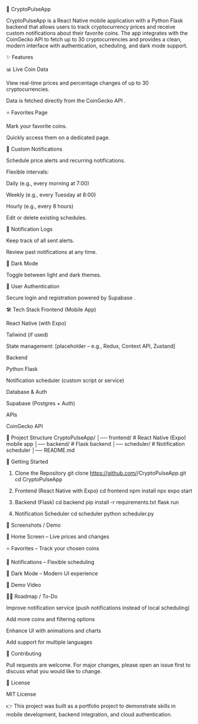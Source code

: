 📱 CryptoPulseApp

CryptoPulseApp is a React Native mobile application with a Python Flask backend that allows users to track cryptocurrency prices and receive custom notifications about their favorite coins.
The app integrates with the CoinGecko API to fetch up to 30 cryptocurrencies and provides a clean, modern interface with authentication, scheduling, and dark mode support.

✨ Features

📊 Live Coin Data

View real-time prices and percentage changes of up to 30 cryptocurrencies.

Data is fetched directly from the CoinGecko API
.

⭐ Favorites Page

Mark your favorite coins.

Quickly access them on a dedicated page.

🔔 Custom Notifications

Schedule price alerts and recurring notifications.

Flexible intervals:

Daily (e.g., every morning at 7:00)

Weekly (e.g., every Tuesday at 8:00)

Hourly (e.g., every 8 hours)

Edit or delete existing schedules.

📜 Notification Logs

Keep track of all sent alerts.

Review past notifications at any time.

🎨 Dark Mode

Toggle between light and dark themes.

🔐 User Authentication

Secure login and registration powered by Supabase
.

🛠️ Tech Stack
Frontend (Mobile App)

React Native
 (with Expo)

Tailwind (if used)

State management: [placeholder – e.g., Redux, Context API, Zustand]

Backend

Python Flask

Notification scheduler (custom script or service)

Database & Auth

Supabase
 (Postgres + Auth)

APIs

CoinGecko API

📂 Project Structure
CryptoPulseApp/
│── frontend/         # React Native (Expo) mobile app
│── backend/          # Flask backend
│── scheduler/        # Notification scheduler
│── README.md

🚀 Getting Started
1. Clone the Repository
git clone https://github.com/<your-username>/CryptoPulseApp.git
cd CryptoPulseApp

2. Frontend (React Native with Expo)
cd frontend
npm install
npx expo start

3. Backend (Flask)
cd backend
pip install -r requirements.txt
flask run

4. Notification Scheduler
cd scheduler
python scheduler.py

📸 Screenshots / Demo
<!-- Replace with actual images or video links -->

📱 Home Screen – Live prices and changes

⭐ Favorites – Track your chosen coins

🔔 Notifications – Flexible scheduling

🌙 Dark Mode – Modern UI experience

🎥 Demo Video

🧑‍💻 Roadmap / To-Do

 Improve notification service (push notifications instead of local scheduling)

 Add more coins and filtering options

 Enhance UI with animations and charts

 Add support for multiple languages

🤝 Contributing

Pull requests are welcome. For major changes, please open an issue first to discuss what you would like to change.

📜 License

MIT License

👉 This project was built as a portfolio project to demonstrate skills in mobile development, backend integration, and cloud authentication.